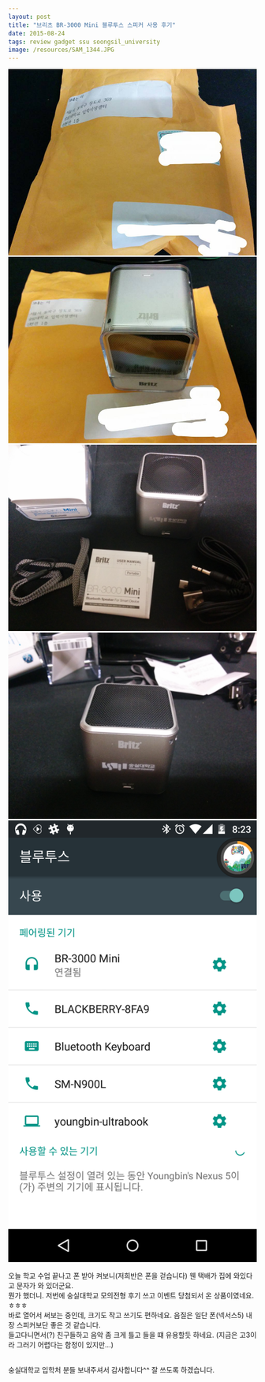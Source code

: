 ```yaml
---
layout: post
title: "브리츠 BR-3000 Mini 블루투스 스피커 사용 후기"
date: 2015-08-24
tags: review gadget ssu soongsil_university
image: /resources/SAM_1344.JPG
---
```


<img src="/resources/11873429_983924731659836_6789396665988454229_n.jpg"><br>
<img src="/resources/11028023_983924754993167_2806264849500715027_n.jpg"><br>
<img src="/resources/IMG_20150824_194221.jpg"><br>
<img src="/resources/IMG_20150824_194607.jpg"><br>
<img src="/resources/Screenshot_2015-08-24-20-23-16.png"><br>

오늘 학교 수업 끝나고 폰 받아 켜보니(저희반은 폰을 걷습니다) 웬 택배가 집에 와있다고 문자가 와 있더군요.<br>
뭔가 했더니. 저번에 숭실대학교 모의전형 후기 쓰고 이벤트 당첨되서 온 상품이였네요.ㅎㅎㅎ<br>
바로 열어서 써보는 중인데, 크기도 작고 쓰기도 편하네요. 음질은 일단 폰(넥서스5) 내장 스피커보단 좋은 것 같습니다.<br>
들고다니면서(?) 친구들하고 음악 좀 크게 틀고 들을 떄 유용할듯 하네요. (지금은 고3이라 그러기 어렵다는 함정이 있지만...)<br><br>

숭실대학교 입학처 분들 보내주셔서 감사합니다^^ 잘 쓰도록 하겠습니다.
